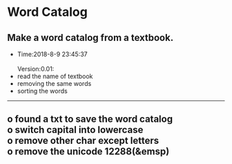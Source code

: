 # Word Catalog
Make a word catalog from a textbook.
---
* Time:2018-8-9 23:45:37<br><br>
Version:0.01:<br>
* read the name of textbook<br>
* removing the same words<br>
* sorting the words<br>
---
o found a txt to save the word catalog<br>
o switch capital into lowercase<br>
o remove other char except letters<br>
o remove the unicode 12288(&emsp)<br>
---
